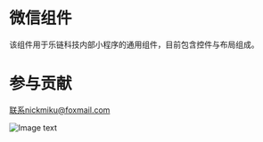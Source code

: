 # 微信组件

该组件用于乐链科技内部小程序的通用组件，目前包含控件与布局组成。

# 参与贡献

联系nickmiku@foxmail.com

![Image text](https://q1.qlogo.cn/g?b=qq&nk=1214617226&s=100&t=1384608689)